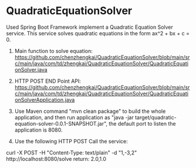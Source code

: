 # QuadraticEquationSolver

Used Spring Boot Framework implement a Quadratic Equation Solver service. This service solves quadratic equations in the form ax^2 + bx + c = 0.

1. Main function to solve equation: https://github.com/chenzhengkai/QuadraticEquationSolver/blob/main/src/main/java/com/td/zhengkai/QuadraticEquationSolver/QuadraticEquationSolver.java

2. HTTP POST END Point API: https://github.com/chenzhengkai/QuadraticEquationSolver/blob/main/src/main/java/com/td/zhengkai/QuadraticEquationSolver/QuadraticEquationSolverApplication.java


3. Use Maven command "mvn clean package" to build the whole application, and then run application as "java -jar target/quadratic-equation-solver-0.0.1-SNAPSHOT.jar",  the default port to listen the application is 8080.

4. Use the following HTTP POST Call the service:

curl -X POST -H "Content-Type: text/plain" -d "1,-3,2" http://localhost:8080/solve
return:
2.0,1.0

